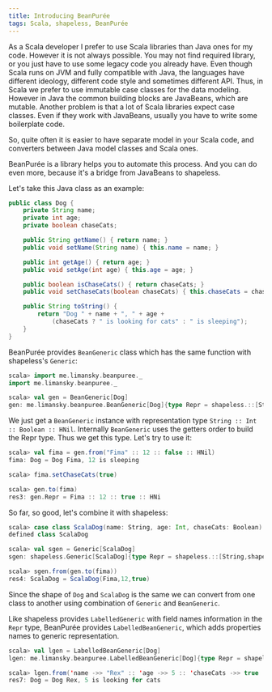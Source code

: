 ```yaml
---
title: Introducing BeanPurée
tags: Scala, shapeless, BeanPurée
---
```


As a Scala developer I prefer to use Scala libraries than Java ones for my
code.  However it is not always possible.  You may not find required library,
or you just have to use some legacy code you already have.  Even though Scala
runs on JVM and fully compatible with Java, the languages have different
ideology, different code style and sometimes different API.  Thus, in Scala we
prefer to use immutable case classes for the data modeling.  However in Java
the common building blocks are JavaBeans, which are mutable.  Another problem
is that a lot of Scala libraries expect case classes.  Even if they work with
JavaBeans, usually you have to write some boilerplate code.

So, quite often it is easier to have separate model in your Scala code, and
converters between Java model classes and Scala ones.

BeanPurée is a library helps you to automate this process.  And you can do even
more, because it's a bridge from JavaBeans to shapeless.

<!--more-->

Let's take this Java class as an example:

```Java
public class Dog {
    private String name;
    private int age;
    private boolean chaseCats;

    public String getName() { return name; }
    public void setName(String name) { this.name = name; }

    public int getAge() { return age; }
    public void setAge(int age) { this.age = age; }

    public boolean isChaseCats() { return chaseCats; }
    public void setChaseCats(boolean chaseCats) { this.chaseCats = chaseCats; }

    public String toString() {
        return "Dog " + name + ", " + age +
            (chaseCats ? " is looking for cats" : " is sleeping");
    }
}
```

BeanPurée provides `BeanGeneric` class which has the same function with
shapeless's `Generic`:

```Scala
scala> import me.limansky.beanpuree._
import me.limansky.beanpuree._

scala> val gen = BeanGeneric[Dog]
gen: me.limansky.beanpuree.BeanGeneric[Dog]{type Repr = shapeless.::[String,shapeless.::[Int,shapeless.::[Boolean,shapeless.HNil]]]} = $anon$1@56f5a8b7

```

We just get a `BeanGeneric` instance with representation type `String :: Int ::
Boolean :: HNil`.  Internally `BeanGeneric` uses the getters order to build the
Repr type.  Thus we get this type.  Let's try to use it:

```Scala
scala> val fima = gen.from("Fima" :: 12 :: false :: HNil)
fima: Dog = Dog Fima, 12 is sleeping

scala> fima.setChaseCats(true)

scala> gen.to(fima)
res3: gen.Repr = Fima :: 12 :: true :: HNi
```

So far, so good, let's combine it with shapeless:

```Scala
scala> case class ScalaDog(name: String, age: Int, chaseCats: Boolean)
defined class ScalaDog

scala> val sgen = Generic[ScalaDog]
sgen: shapeless.Generic[ScalaDog]{type Repr = shapeless.::[String,shapeless.::[Int,shapeless.::[Boolean,shapeless.HNil]]]} = anon$macro$8$1@45e06950

scala> sgen.from(gen.to(fima))
res4: ScalaDog = ScalaDog(Fima,12,true)
```

Since the shape of `Dog` and `ScalaDog` is the same we can convert from one
class to another using combination of `Generic` and `BeanGeneric`.

Like shapeless provides `LabelledGeneric` with field names information in the
`Repr` type, BeanPurée provides `LabelledBeanGeneric`, which adds properties
names to generic representation.

```Scala
scala> val lgen = LabelledBeanGeneric[Dog]
lgen: me.limansky.beanpuree.LabelledBeanGeneric[Dog]{type Repr = shapeless.::[String with shapeless.labelled.KeyTag[Symbol with shapeless.tag.Tagged[String("name")],String],shapeless.::[Int with shapeless.labelled.KeyTag[Symbol with shapeless.tag.Tagged[String("age")],Int],shapeless.::[Boolean with shapeless.labelled.KeyTag[Symbol with shapeless.tag.Tagged[String("chaseCats")],Boolean],shapeless.HNil]]]} = me.limansky.beanpuree.LabelledBeanGeneric$$anon$1@412d56b4

scala> lgen.from('name ->> "Rex" :: 'age ->> 5 :: 'chaseCats ->> true :: HNil)
res7: Dog = Dog Rex, 5 is looking for cats
```
